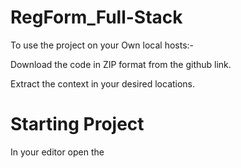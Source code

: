 # RegForm_Full-Stack
To use the project on your Own local hosts:-

Download the code in ZIP format from the github link.

Extract the context in your desired locations.

# Starting Project
In your editor open the 

